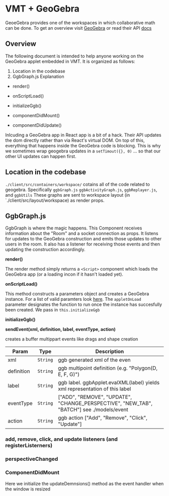 # VMT + GeoGebra

GeoeGebra provides one of the workspaces in which collaborative math can be done.
To get an overview visit [GeoGebra](http://www.geogebra.org) or read their API [docs]()

## Overview

The following document is intended to help anyone working on the GeoGebra applet embedded in VMT. It is organized as follows:

1. Location in the codebase
1. GgbGraph.js Explanation

- render()
- onScriptLoad()
- initializeGgb()

- componentDidMount()
- componentDidUpdate()

Inlcuding a GeoGebra app in React app is a bit of a hack. Their API updates the dom directly rather than via React's virtual DOM. On top of this, everything that happens inside the GeoGebra code is blocking. This is why we sometimes wrap geogebra updates in a `setTimout({}, 0)` ... so that our other UI updates can happen first.

## Location in the codebase

`./client/src/containers/workspace/` cotains all of the code related to geogebra. Specifically `ggbGraph.js` `ggbActivityGraph.js`, `ggbReplayer.js`, and `ggbUtils` These graphs are sent to workspace layout (in `./client/src/layout/workspace) as render props.

## **GgbGraph.js**

GgbGraph is where the magic happens. This Component receives information about the "Room" and a socket connection as props. It listens for updates to the GeoGebra construction and emits those updates to other users in the room. It also has a listener for receiving those events and then updating the construction accordingly.

**render()**

The render method simply returns a `<Script>` component which loads the GeoGebra app (or a loading incon if it hasn't loaded yet).

**onScriptLoad()**

This method constructs a parameters object and creates a GeoGebra instance. For a list of valid paramters look [here](https://wiki.geogebra.org/en/Reference:GeoGebra_App_Parameters). The `appletOnLoad` parameter designates the function to run once the instance has succesfully been created. We pass in `this.initializeGgb`

**initializeGgb()**

<a name="sendEvnet"></a>

**sendEvent(xml, definition, label, eventType, action)**

creates a buffer multippart events like drags and shape creation

| Param      | Type                | Description                                                                              |
| ---------- | ------------------- | ---------------------------------------------------------------------------------------- |
| xml        | <code>String</code> | ggb generated xml of the even                                                            |
| definition | <code>String</code> | ggb multipoint definition (e.g. "Polygon(D, E, F, G)")                                   |
| label      | <code>String</code> | ggb label. ggbApplet.evalXML(label) yields xml representation of this label              |
| eventType  | <code>String</code> | ["ADD", "REMOVE", "UPDATE", "CHANGE_PERSPECTIVE", "NEW_TAB", "BATCH"] see ./models/event |
| action     | <code>String</code> | ggb action ["Add", "Remove", "Click", "Update"]                                          |

### add, remove, click, and update listeners (and registerListerners)

### perspectiveChanged

### ComponentDidMount

Here we initialize the updateDemnsions() method as the event handler when the window is resized
